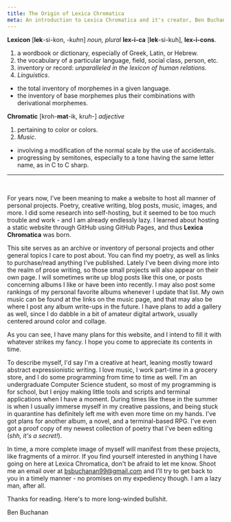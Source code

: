 ```yaml
---
title: The Origin of Lexica Chromatica
meta: An introduction to Lexica Chromatica and it's creator, Ben Buchanan.
---
```


__Lexicon__ [__lek__-si-kon, -k*uh*n]
_noun, plural_ __lex-i-ca__ [__lek__-si-kuh], __lex-i-cons__.
1. a wordbook or dictionary, especially of Greek, Latin, or Hebrew.
2. the vocabulary of a particular language, field, social class, person, etc.
3. inventory or record:
_unparalleled in the lexicon of human relations._
4. _Linguistics_.
  - the total inventory of morphemes in a given language.
  - the inventory of base morphemes plus their combinations with derivational morphemes.

__Chromatic__ [kroh-**mat**-ik, kr*uh*-]
_adjective_
1. pertaining to color or colors.
2. _Music_.
  - involving a modification of the normal scale by the use of accidentals.
  - progressing by semitones, especially to a tone having the same letter name, as in C to C sharp.

---
<br>

For years now, I've been meaning to make a website to host all manner of personal projects. Poetry, creative writing, blog posts, music, images, and more. I did some research into self-hosting, but it seemed to be too much trouble and work - and I am already endlessly lazy. I learned about hosting a static website through GitHub using GitHub Pages, and thus __Lexica Chromatica__ was born.
<br>

This site serves as an archive or inventory of personal projects and other general topics I care to post about. You can find my poetry, as well as links to purchase/read anything I've published. Lately I've been diving more into the realm of prose writing, so those small projects will also appear on their own page. I will sometimes write up blog posts like this one, or posts concerning albums I like or have been into recently. I may also post some rankings of my personal favorite albums whenever I update that list. My own music can be found at the links on the music page, and that may also be where I post any album write-ups in the future. I have plans to add a gallery as well, since I do dabble in a bit of amateur digital artwork, usually centered around color and collage.
<br>

As you can see, I have many plans for this website, and I intend to fill it with whatever strikes my fancy. I hope you come to appreciate its contents in time.
<br>

To describe myself, I'd say I'm a creative at heart, leaning mostly toward abstract expressionistic writing. I love music, I work part-time in a grocery store, and I do some programming from time to time as well. I'm an undergraduate Computer Science student, so most of my programming is for school, but I enjoy making little tools and scripts and terminal applications when I have a moment. During times like these in the summer is when I usually immerse myself in my creative passions, and being stuck in quarantine has definitely left me with even more time on my hands. I've got plans for another album, a novel, and a terminal-based RPG. I've even got a proof copy of my newest collection of poetry that I've been editing (_shh, it's a secret!_).
<br>

In time, a more complete image of myself will manifest from these projects, like fragments of a mirror. If you find yourself interested in anything I have going on here at Lexica Chromatica, don't be afraid to let me know. Shoot me an email over at bsbuchanan99@gmail.com and I'll try to get back to you in a timely manner - no promises on my expediency though. I am a lazy man, after all.
<br>

Thanks for reading. Here's to more long-winded bullshit.
<br>

<div class="attrib">
Ben Buchanan
</div>
